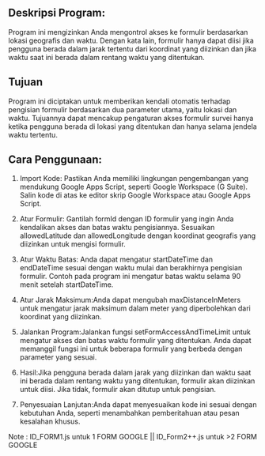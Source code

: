 ## Deskripsi Program:
Program ini mengizinkan Anda mengontrol akses ke formulir berdasarkan lokasi geografis dan waktu. Dengan kata lain, formulir hanya dapat diisi jika pengguna berada dalam jarak tertentu dari koordinat yang diizinkan dan jika waktu saat ini berada dalam rentang waktu yang ditentukan.

## Tujuan
Program ini diciptakan untuk memberikan kendali otomatis terhadap pengisian formulir berdasarkan dua parameter utama, yaitu lokasi dan waktu. Tujuannya dapat mencakup pengaturan akses formulir survei hanya ketika pengguna berada di lokasi yang ditentukan dan hanya selama jendela waktu tertentu.

## Cara Penggunaan:

1. Import Kode: Pastikan Anda memiliki lingkungan pengembangan yang mendukung Google Apps Script, seperti Google Workspace (G Suite). Salin kode di atas ke editor skrip Google Workspace atau Google Apps Script.

2. Atur Formulir: Gantilah formId dengan ID formulir yang ingin Anda kendalikan akses dan batas waktu pengisiannya.
Sesuaikan allowedLatitude dan allowedLongitude dengan koordinat geografis yang diizinkan untuk mengisi formulir.

3. Atur Waktu Batas: Anda dapat mengatur startDateTime dan endDateTime sesuai dengan waktu mulai dan berakhirnya pengisian formulir. Contoh pada program ini mengatur batas waktu selama 90 menit setelah startDateTime.

4. Atur Jarak Maksimum:Anda dapat mengubah maxDistanceInMeters untuk mengatur jarak maksimum dalam meter yang diperbolehkan dari koordinat yang diizinkan.

5. Jalankan Program:Jalankan fungsi setFormAccessAndTimeLimit untuk mengatur akses dan batas waktu formulir yang ditentukan. Anda dapat memanggil fungsi ini untuk beberapa formulir yang berbeda dengan parameter yang sesuai.

6. Hasil:Jika pengguna berada dalam jarak yang diizinkan dan waktu saat ini berada dalam rentang waktu yang ditentukan, formulir akan diizinkan untuk diisi. Jika tidak, formulir akan ditutup untuk pengisian.

7. Penyesuaian Lanjutan:Anda dapat menyesuaikan kode ini sesuai dengan kebutuhan Anda, seperti menambahkan pemberitahuan atau pesan kesalahan khusus.


Note :
ID_FORM1.js untuk 1 FORM GOOGLE ||
ID_Form2++.js untuk >2 FORM GOOGLE